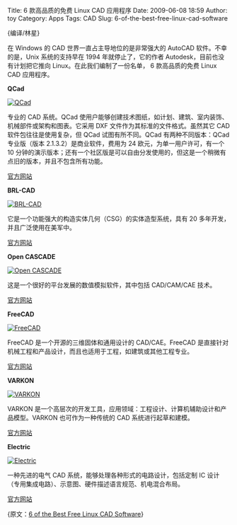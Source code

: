 Title: 6 款高品质的免费 Linux CAD 应用程序
Date: 2009-06-08 18:59
Author: toy
Category: Apps
Tags: CAD
Slug: 6-of-the-best-free-linux-cad-software

{编译/林星}

在 Windows 的 CAD 世界一直占主导地位的是非常强大的 AutoCAD 软件。不幸的是，Unix 系统的支持早在 1994 年就停止了，它的作者 Autodesk，目前也没有计划把它推向 Linux。在此我们编制了一份名单， 6 款高品质的免费 Linux CAD 应用程序。

<!-- PELICAN_END_SUMMARY -->

**QCad**

[![QCad](http://i.linuxtoy.org/images/2009/06/thumb-qcad.png)](http://i.linuxtoy.org/images/2009/06/qcad.png)

专业的 CAD 系统。QCad 使用户能够创建技术图纸，如计划、建筑、室内装饰、机械部件或架构和图表。它采用 DXF 文件作为其标准的文件格式。虽然其它 CAD 软件包往往是使用复杂，但 QCad 试图有所不同。QCad 有两种不同版本：QCad 专业版（版本 2.1.3.2）是商业软件，费用为 24 欧元，为单一用户许可，有一个 10 分钟的演示版本；还有一个社区版是可以自由分发使用的，但这是一个稍微有点旧的版本，并且不包含所有功能。

[官方网站](http://www.qcad.org/)

**BRL-CAD**

[![BRL-CAD](http://i.linuxtoy.org/images/2009/06/thumb-brl-cad.png)](http://i.linuxtoy.org/images/2009/06/brl-cad.png)

它是一个功能强大的构造实体几何（CSG）的实体造型系统，具有 20 多年开发，并且广泛使用在美军中。

[官方网站](http://www.brlcad.org/)

**Open CASCADE**

[![Open CASCADE](http://i.linuxtoy.org/images/2009/06/thumb-open-cascade.png)](http://i.linuxtoy.org/images/2009/06/open-cascade.png)

这是一个很好的平台发展的数值模拟软件，其中包括 CAD/CAM/CAE 技术。

[官方网站](http://www.opencascade.org/)

**FreeCAD**

[![FreeCAD](http://i.linuxtoy.org/images/2009/06/thumb-freecad.png)](http://i.linuxtoy.org/images/2009/06/freecad.png)

FreeCAD 是一个开源的三维固体和通用设计的 CAD/CAE。FreeCAD 是直接针对机械工程和产品设计，而且也适用于工程，如建筑或其他工程专业。

[官方网站](http://www.freecadweb.org/)

**VARKON**

[![VARKON](http://i.linuxtoy.org/images/2009/06/thumb-varkon.png)](http://i.linuxtoy.org/images/2009/06/varkon.png)

VARKON 是一个高层次的开发工具，应用领域：工程设计、计算机辅助设计和产品模型。VARKON 也可作为一种传统的 CAD 系统进行起草和建模。

[官方网站](http://varkon.sourceforge.net/)

**Electric**

[![Electric](http://i.linuxtoy.org/images/2009/06/thumb-electric.png)](http://i.linuxtoy.org/images/2009/06/electric.png)

一种先进的电气 CAD 系统，能够处理各种形式的电路设计，包括定制 IC 设计（专用集成电路）、示意图、硬件描述语言规范、机电混合布局。

[官方网站](http://www.staticfreesoft.com/)

{原文：[6 of the Best Free Linux CAD Software](http://www.linuxlinks.com/article/20090607033315929/CAD.html)}

